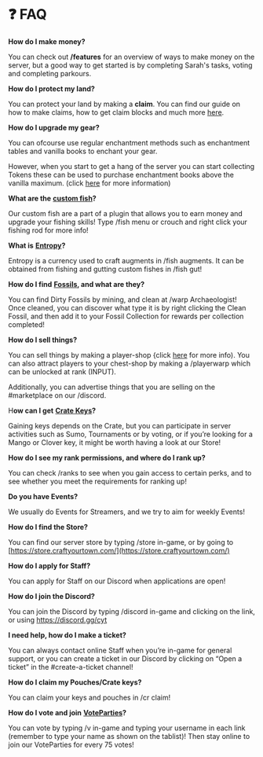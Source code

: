 # ❓ FAQ

**How do I make money?**

You can check out **/features** for an overview of ways to make money on the server, but a good way to get started is by completing Sarah's tasks, voting and completing parkours.&#x20;

**How do I protect my land?**

You can protect your land by making a **claim**. You can find our guide on how to make claims, how to get claim blocks and much more [here](land-claiming.md).

**How do I upgrade my gear?**

You can ofcourse use regular enchantment methods such as enchantment tables and vanilla books to enchant your gear.

However, when you start to get a hang of the server you can start collecting Tokens these can be used to purchase enchantment books above the vanilla maximum. (click [here](content/toby-the-trader.md) for more information)

**What are the** [**custom fish**](content/fishing.md#what-is-pyrofishing)**?**

Our custom fish are a part of a plugin that allows you to earn money and upgrade your fishing skills! Type /fish menu or crouch and right click your fishing rod for more info!

**What is** [**Entropy**](content/fishing.md#what-is-entropy)**?**

Entropy is a currency used to craft augments in /fish augments. It can be obtained from fishing and gutting custom fishes in /fish gut!&#x20;

**How do I find** [**Fossils**](../cyt-towny/content/fossils.md)**, and what are they?**

You can find Dirty Fossils by mining, and clean at /warp Archaeologist! Once cleaned, you can discover what type it is by right clicking the Clean Fossil, and then add it to your Fossil Collection for rewards per collection completed!

**How do I sell things?**

You can sell things by making a player-shop {click [here](content/chest-shops.md) for more info). You can also attract players to your chest-shop by making a /playerwarp which can be unlocked at rank (INPUT).&#x20;

Additionally, you can advertise things that you are selling on the #marketplace on our /discord.

H**ow can I get** [**Crate Keys**](content/crates.md)**?**

Gaining keys depends on the Crate, but you can participate in server activities such as Sumo, Tournaments or by voting, or if you’re looking for a Mango or Clover key, it might be worth having a look at our Store!

**How do I see my rank permissions, and where do I rank up?**

You can check /ranks to see when you gain access to certain perks, and to see whether you meet the requirements for ranking up!

**Do you have Events?**

We usually do Events for Streamers, and we try to aim for weekly Events!

**How do I find the Store?**

You can find our server store by typing /store in-game, or by going to [https://store.craftyourtown.com/](https://store.craftyourtown.com/)

**How do I apply for Staff?**

You can apply for Staff on our Discord when applications are open!

**How do I join the Discord?**

You can join the Discord by typing /discord in-game and clicking on the link, or using [https://discord.gg/cyt ](https://discord.com/invite/cyt)

**I need help, how do I make a ticket?**

You can always contact online Staff when you’re in-game for general support, or you can create a ticket in our Discord by clicking on “Open a ticket” in the #create-a-ticket channel!

**How do I claim my Pouches/Crate keys?**

You can claim your keys and pouches in /cr claim!

**How do I vote and join** [**VoteParties**](content/voting-and-vote-parties.md)**?**

You can vote by typing /v in-game and typing your username in each link (remember to type your name as shown on the tablist)! Then stay online to join our VoteParties for every 75 votes!

